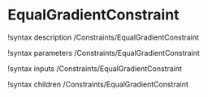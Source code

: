 <!-- MOOSE Documentation Stub: Remove this when content is added. -->

# EqualGradientConstraint
!syntax description /Constraints/EqualGradientConstraint

!syntax parameters /Constraints/EqualGradientConstraint

!syntax inputs /Constraints/EqualGradientConstraint

!syntax children /Constraints/EqualGradientConstraint
